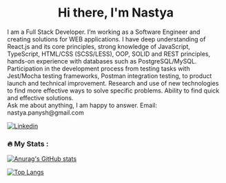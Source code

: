 <h1 align="center">Hi there, I'm Nastya</h1>    
I am a Full Stack Developer. I’m working as a Software Engineer and creating solutions for WEB applications.
I have deep understanding of React.js and its core principles, strong knowledge of JavaScript, TypeScript, HTML/CSS (SCSS/LESS), OOP, SOLID and REST principles, hands-on experience with databases such as PostgreSQL/MySQL. Participation in the development process from testing tasks with Jest/Mocha testing frameworks, Postman integration testing, to product launch and technical improvement. Research and use of new technologies to find more effective ways to solve specific problems. Ability to find quick and effective solutions.
<br/>
Ask me about anything, I am happy to answer. 
Email: nastya.panysh@gmail.com
   
[![Linkedin](https://img.shields.io/badge/-LinkedIn-blue?style=flat&logo=Linkedin&logoColor=white)](https://www.linkedin.com/in/anastasiya-panysh-627ab4212/) 
            
                     
       
### :fire: My Stats :   
 
[![Anurag's GitHub stats](https://github-readme-stats.vercel.app/api?username=AnastasiaPanysh)](https://github.com/anuraghazra/github-readme-stats)
    

[![Top Langs](https://github-readme-stats.vercel.app/api/top-langs/?username=AnastasiaPanysh&layout=compact)](https://github.com/anuraghazra/github-readme-stats)


    
    
  

